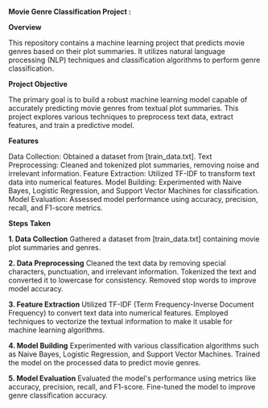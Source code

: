 **Movie Genre Classification Project :**

**Overview**

This repository contains a machine learning project that predicts movie genres based on their plot summaries. It utilizes natural language processing (NLP) techniques and classification algorithms to perform genre classification.

**Project Objective**

The primary goal is to build a robust machine learning model capable of accurately predicting movie genres from textual plot summaries. This project explores various techniques to preprocess text data, extract features, and train a predictive model.

**Features**

Data Collection: Obtained a dataset from [train_data.txt].
Text Preprocessing: Cleaned and tokenized plot summaries, removing noise and irrelevant information.
Feature Extraction: Utilized TF-IDF to transform text data into numerical features.
Model Building: Experimented with Naive Bayes, Logistic Regression, and Support Vector Machines for classification.
Model Evaluation: Assessed model performance using accuracy, precision, recall, and F1-score metrics.

**Steps Taken**

**1. Data Collection**
Gathered a dataset from [train_data.txt] containing movie plot summaries and genres.

**2. Data Preprocessing**
Cleaned the text data by removing special characters, punctuation, and irrelevant information.
Tokenized the text and converted it to lowercase for consistency.
Removed stop words to improve model accuracy.

**3. Feature Extraction**
Utilized TF-IDF (Term Frequency-Inverse Document Frequency) to convert text data into numerical features.
Employed techniques to vectorize the textual information to make it usable for machine learning algorithms.

**4. Model Building**
Experimented with various classification algorithms such as Naive Bayes, Logistic Regression, and Support Vector Machines.
Trained the model on the processed data to predict movie genres.

**5. Model Evaluation**
Evaluated the model's performance using metrics like accuracy, precision, recall, and F1-score.
Fine-tuned the model to improve genre classification accuracy.

